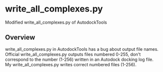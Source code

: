 # write_all_complexes.py
Modified write_all_complexes.py of AutodockTools

## Overview
write_all_complexes.py in AutodockTools has a bug about output file names.
Official write_all_complexes.py outputs files numbered 0-255, don't correspond to the number (1-256) written in an Autodock docking log file.
My write_all_complexes.py writes correct numbered files (1-256).
